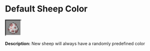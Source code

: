 # Default Sheep Color
![icon](../assets/icons/default_sheep_color.png)

**Description:** New sheep will always have a randomly predefined color